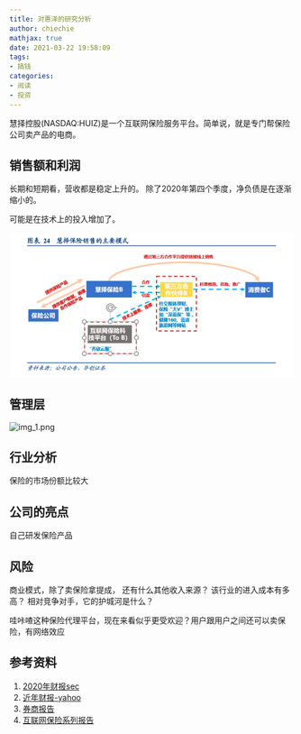 ```yaml
---
title: 对惠泽的研究分析
author: chiechie
mathjax: true
date: 2021-03-22 19:58:09
tags:
- 搞钱
categories: 
- 阅读
- 投资
---
```


慧择控股(NASDAQ:HUIZ)是一个互联网保险服务平台。简单说，就是专门帮保险公司卖产品的电商。

## 销售额和利润

长期和短期看，营收都是稳定上升的。
除了2020年第四个季度，净负债是在逐渐缩小的。

可能是在技术上的投入增加了。


![年报和季报](img.png)

## 管理层

![img_1.png](img_1.png)

## 行业分析

保险的市场份额比较大

## 公司的亮点

自己研发保险产品


## 风险

商业模式，除了卖保险拿提成， 还有什么其他收入来源？
该行业的进入成本有多高？
相对竞争对手，它的护城河是什么？

哇咔喳这种保险代理平台，现在来看似乎更受欢迎？用户跟用户之间还可以卖保险，有网络效应



## 参考资料
1. [2020年财报sec](https://www.sec.gov/Archives/edgar/data/0001778982/000119312521088464/d32761d20f.htm)
2. [近年财报-yahoo](https://finance.yahoo.com/quote/HUIZ/financials?p=HUIZ)
3. [券商报告](https://xueqiu.com/S/HUIZ)
4. [互联网保险系列报告](http://pdf.dfcfw.com/pdf/H3_AP202003041375839267_1.pdf)

